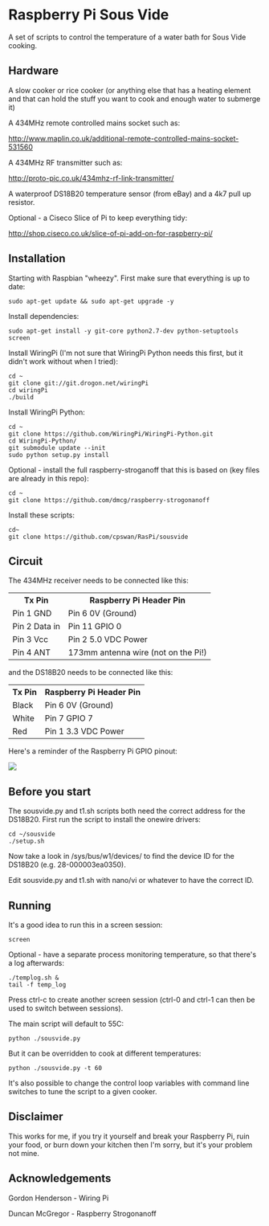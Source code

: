 Raspberry Pi Sous Vide
======================

A set of scripts to control the temperature of a water bath for Sous Vide cooking.

Hardware
--------

A slow cooker or rice cooker (or anything else that has a heating element and that can hold the stuff you want to cook and enough water to submerge it)

A 434MHz remote controlled mains socket such as:

http://www.maplin.co.uk/additional-remote-controlled-mains-socket-531560

A 434MHz RF transmitter such as:

http://proto-pic.co.uk/434mhz-rf-link-transmitter/

A waterproof DS18B20 temperature sensor (from eBay) and a 4k7 pull up resistor.

Optional - a Ciseco Slice of Pi to keep everything tidy:

http://shop.ciseco.co.uk/slice-of-pi-add-on-for-raspberry-pi/

Installation
------------

Starting with Raspbian "wheezy". First make sure that everything is up to date:

    sudo apt-get update && sudo apt-get upgrade -y
    
Install dependencies:

    sudo apt-get install -y git-core python2.7-dev python-setuptools screen
    
Install WiringPi (I'm not sure that WiringPi Python needs this first, but it didn't work without when I tried):

    cd ~
    git clone git://git.drogon.net/wiringPi
    cd wiringPi
    ./build
    
Install WiringPi Python:

    cd ~
    git clone https://github.com/WiringPi/WiringPi-Python.git
    cd WiringPi-Python/
    git submodule update --init
    sudo python setup.py install
    
Optional - install the full raspberry-stroganoff that this is based on (key files are already in this repo):

    cd ~
    git clone https://github.com/dmcg/raspberry-strogonanoff
    
Install these scripts:

    cd~
    git clone https://github.com/cpswan/RasPi/sousvide
    
Circuit
-------

The 434MHz receiver needs to be connected like this:

<table>
<tr><th>Tx Pin</th><th>Raspberry Pi Header Pin</th></tr>
<tr><td>Pin 1 GND</td><td>Pin 6 0V (Ground)</td></tr> 
<tr><td>Pin 2 Data in</td><td>Pin 11 GPIO 0</td></tr> 
<tr><td>Pin 3 Vcc</td><td>Pin 2 5.0 VDC Power</td></tr> 
<tr><td>Pin 4 ANT</td><td>173mm antenna wire (not on the Pi!)</td></tr> 
</table>

and the DS18B20 needs to be connected like this:

<table>
<tr><th>Tx Pin</th><th>Raspberry Pi Header Pin</th></tr>
<tr><td>Black</td><td>Pin 6 0V (Ground)</td></tr> 
<tr><td>White</td><td>Pin 7 GPIO 7</td></tr> 
<tr><td>Red</td><td>Pin 1 3.3 VDC Power</td></tr> 
</table>

Here's a reminder of the Raspberry Pi GPIO pinout:

![](http://pi4j.com/images/p1header-large.png)

Before you start
----------------

The sousvide.py and t1.sh scripts both need the correct address for the DS18B20. First run the script to install the onewire drivers:

    cd ~/sousvide
    ./setup.sh
    
Now take a look in /sys/bus/w1/devices/ to find the device ID for the DS18B20 (e.g. 28-000003ea0350).

Edit sousvide.py and t1.sh with nano/vi or whatever to have the correct ID.

Running
-------

It's a good idea to run this in a screen session:

    screen
    
Optional - have a separate process monitoring temperature, so that there's a log afterwards:

    ./templog.sh &
    tail -f temp_log

Press ctrl-c to create another screen session (ctrl-0 and ctrl-1 can then be used to switch between sessions).
    
The main script will default to 55C:

    python ./sousvide.py
    
But it can be overridden to cook at different temperatures:

    python ./sousvide.py -t 60
    
It's also possible to change the control loop variables with command line switches to tune the script to a given cooker.


Disclaimer
----------

This works for me, if you try it yourself and break your Raspberry Pi, ruin your food, or burn down your kitchen then I'm sorry, but it's your problem not mine.

Acknowledgements
----------------

Gordon Henderson - Wiring Pi

Duncan McGregor - Raspberry Strogonanoff

